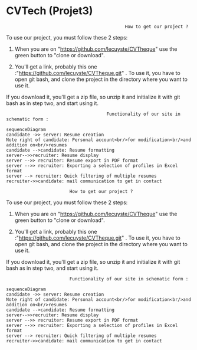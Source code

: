 # CVTech (Projet3)

                                                 How to get our project ? 
                                                        
To use our project, you must follow these 2 steps: 

1) When you are on "https://github.com/lecuyste/CVTheque" use the green button to "clone or download".

2) You'll get a link, probably this one :"https://github.com/lecuyste/CVTheque.git" . 
To use it, you have to open git bash, and clone the project in the directory where you want to use it.

If you download it, you'll get a zip file, so unzip it and initialize it with git bash as in step two, and start using it.


                                          Functionality of our site in schematic form :  
                                          
```mermaid
sequenceDiagram
candidate ->> server: Resume creation
Note right of candidate: Personal account<br/>for modification<br/>and addition on<br/>resumes
candidate -->candidate: Resume formatting
server-->>recruiter: Resume display
server -->> recruiter: Resume export in PDF format
server -->> recruiter: Exporting a selection of profiles in Excel format
server --> recruiter: Quick filtering of multiple resumes
recruiter->>candidate: mail communication to get in contact
```




                            How to get our project ? 
                                                        
To use our project, you must follow these 2 steps: 

1) When you are on "https://github.com/lecuyste/CVTheque" use the green button to "clone or download".

2) You'll get a link, probably this one :"https://github.com/lecuyste/CVTheque.git" . 
To use it, you have to open git bash, and clone the project in the directory where you want to use it.

If you download it, you'll get a zip file, so unzip it and initialize it with git bash as in step two, and start using it.


                            Functionality of our site in schematic form :  
```mermaid
sequenceDiagram
candidate ->> server: Resume creation
Note right of candidate: Personal account<br/>for modification<br/>and addition on<br/>resumes
candidate -->candidate: Resume formatting
server-->>recruiter: Resume display
server -->> recruiter: Resume export in PDF format
server -->> recruiter: Exporting a selection of profiles in Excel format
server --> recruiter: Quick filtering of multiple resumes
recruiter->>candidate: mail communication to get in contact
```




